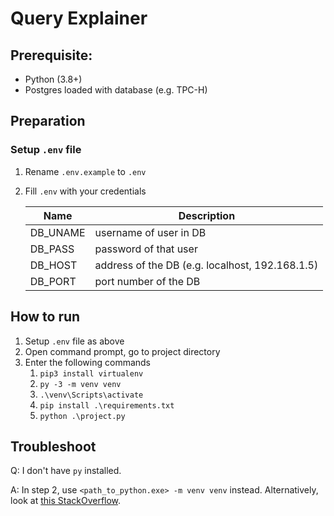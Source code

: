 # Query Explainer

## Prerequisite:
- Python (3.8+)
- Postgres loaded with database (e.g. TPC-H)

## Preparation
### Setup `.env` file
1. Rename `.env.example` to `.env`
2. Fill `.env` with your credentials

    | Name     | Description                                     |
    |----------|-------------------------------------------------|
    | DB_UNAME | username of user in DB                          |
    | DB_PASS  | password of that user                           |
    | DB_HOST  | address of the DB (e.g. localhost, 192.168.1.5) |
    | DB_PORT  | port number of the DB                           |

##  How to run
1. Setup `.env` file as above
2. Open command prompt, go to project directory
3. Enter the following commands
   1. `pip3 install virtualenv`
   2. `py -3 -m venv venv`
   3. `.\venv\Scripts\activate`
   4. `pip install .\requirements.txt`
   5. `python .\project.py`


## Troubleshoot
Q: I don't have `py` installed. 

A: In step 2, use `<path_to_python.exe> -m venv venv` instead.
    Alternatively, look at [this StackOverflow](https://stackoverflow.com/a/5088548).
